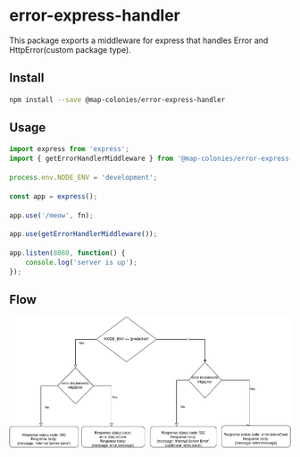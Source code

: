 # error-express-handler

This package exports a middleware for express that handles Error and HttpError(custom package type).
## Install
```sh
npm install --save @map-colonies/error-express-handler
```

## Usage


```ts
import express from 'express';
import { getErrorHandlerMiddleware } from '@map-colonies/error-express-handler';

process.env.NODE_ENV = 'development';

const app = express();

app.use('/meow', fn);

app.use(getErrorHandlerMiddleware());

app.listen(8080, function() {
    console.log('server is up');
});
```

## Flow
![Flow of package](./assets/flow.png)
